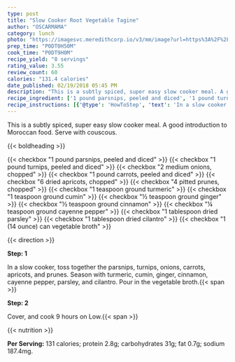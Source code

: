 ```yaml
---
type: post
title: "Slow Cooker Root Vegetable Tagine"
author: "OSCARMAMA"
category: lunch
photo: "https://imagesvc.meredithcorp.io/v3/mm/image?url=https%3A%2F%2Fimages.media-allrecipes.com%2Fuserphotos%2F3931264.jpg"
prep_time: "P0DT0H50M"
cook_time: "P0DT9H0M"
recipe_yield: "8 servings"
rating_value: 3.55
review_count: 60
calories: "131.4 calories"
date_published: 02/19/2018 05:45 PM
description: "This is a subtly spiced, super easy slow cooker meal. A good introduction to Moroccan food. Serve with couscous."
recipe_ingredient: ['1 pound parsnips, peeled and diced', '1 pound turnips, peeled and diced', '2 medium onions, chopped', '1 pound carrots, peeled and diced', '6 dried apricots, chopped', '4 pitted prunes, chopped', '1 teaspoon ground turmeric', '1 teaspoon ground cumin', '½ teaspoon ground ginger', '½ teaspoon ground cinnamon', '¼ teaspoon ground cayenne pepper', '1 tablespoon dried parsley', '1 tablespoon dried cilantro', '1 (14 ounce) can vegetable broth']
recipe_instructions: [{'@type': 'HowToStep', 'text': 'In a slow cooker, toss together the parsnips, turnips, onions, carrots, apricots, and prunes. Season with turmeric, cumin, ginger, cinnamon, cayenne pepper, parsley, and cilantro. Pour in the vegetable broth.\n'}, {'@type': 'HowToStep', 'text': 'Cover, and cook 9 hours on Low.\n'}]
---
```


This is a subtly spiced, super easy slow cooker meal. A good introduction to Moroccan food. Serve with couscous. 

{{< boldheading >}}

{{< checkbox "1 pound parsnips, peeled and diced" >}}
{{< checkbox "1 pound turnips, peeled and diced" >}}
{{< checkbox "2 medium onions, chopped" >}}
{{< checkbox "1 pound carrots, peeled and diced" >}}
{{< checkbox "6  dried apricots, chopped" >}}
{{< checkbox "4  pitted prunes, chopped" >}}
{{< checkbox "1 teaspoon ground turmeric" >}}
{{< checkbox "1 teaspoon ground cumin" >}}
{{< checkbox "½ teaspoon ground ginger" >}}
{{< checkbox "½ teaspoon ground cinnamon" >}}
{{< checkbox "¼ teaspoon ground cayenne pepper" >}}
{{< checkbox "1 tablespoon dried parsley" >}}
{{< checkbox "1 tablespoon dried cilantro" >}}
{{< checkbox "1 (14 ounce) can vegetable broth" >}}


{{< direction >}}

**Step: 1**

In a slow cooker, toss together the parsnips, turnips, onions, carrots, apricots, and prunes. Season with turmeric, cumin, ginger, cinnamon, cayenne pepper, parsley, and cilantro. Pour in the vegetable broth.{{< span >}}

**Step: 2**

Cover, and cook 9 hours on Low.{{< span >}}

{{< nutrition >}}

**Per Serving:** 131 calories; protein 2.8g; carbohydrates 31g; fat 0.7g; sodium 187.4mg.